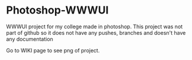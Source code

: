 # Photoshop-WWWUI
WWWUI project for my college made in photoshop. This project was not part of github so it does not have any pushes, branches and doesn't have any documentation

Go to WIKI page to see png of project.
